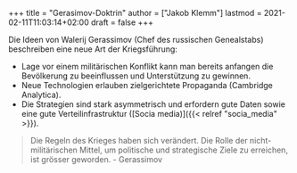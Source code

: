 +++
title = "Gerasimov-Doktrin"
author = ["Jakob Klemm"]
lastmod = 2021-02-11T11:03:14+02:00
draft = false
+++

Die Ideen von Walerij Gerassimov (Chef des russischen Genealstabs)
beschreiben eine neue Art der Kriegsführung:

-   Lage vor einem militärischen Konflikt kann man bereits anfangen die
    Bevölkerung zu beeinflussen und Unterstützung zu gewinnen.
-   Neue Technologien erlauben zielgerichtete Propaganda (Cambridge
    Analytica).
-   Die Strategien sind stark asymmetrisch und erfordern gute Daten
    sowie eine gute Verteilinfrastruktur ([Socia media)]({{< relref "socia_media" >}}).

> Die Regeln des Krieges haben sich verändert. Die Rolle der
> nicht-militärischen Mittel, um politische und strategische Ziele zu
> erreichen, ist grösser geworden. - Gerassimov
